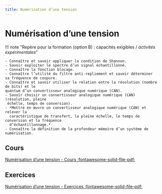 ```yaml
---
title: Numérisation d’une tension
---
```


# Numérisation d’une tension

!!! note "Repère pour la formation (option B) : capacités exigibles / *activités expérimentales*"

    - Connaître et savoir appliquer la condition de Shannon.
    - Savoir exploiter le spectre d’un signal échantillonné.
    - Connaître la fonction blocage.
    - Connaître l’utilité du filtre anti-repliement et savoir déterminer sa fréquence de coupure.
    - Connaître et savoir utiliser la relation entre la résolution (nombre de bits) et le
    quantum d’un convertisseur analogique numérique (CAN).
    - Savoir choisir un convertisseur analogique numérique (CAN) (résolution, pleine
     échelle, temps de conversion).
    - *Mettre en œuvre un convertisseur analogique numérique (CAN) et relever la
      caractéristique de transfert, la pleine échelle, le temps de conversion et la fréquence
      d’échantillonnage.*
    - Connaître la définition de la profondeur mémoire d’un système de numérisation.

## Cours

[Numérisation d’une tension - Cours :fontawesome-solid-file-pdf:](../../assets/cours/numerisation-tension/bts-ciel_numerisation-tension_cours.pdf)

## Exercices

[Numérisation d’une tension - Exercices :fontawesome-solid-file-pdf:](../../assets/cours/numerisation-tension/bts-ciel_numerisation-tension_exercices.pdf)